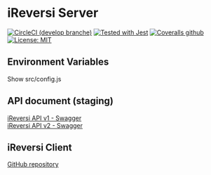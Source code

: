 # iReversi Server

[![CircleCI (develop branche)](https://circleci.com/gh/ireversi/ireversi-server/tree/develop.svg?style=shield&circle-token=5e57d0d8074c2cc245f738c084f3119f1193e8cb)](https://circleci.com/gh/ireversi/ireversi-server)
[![Tested with Jest](https://img.shields.io/badge/tested_with-Jest-99424f.svg)](https://github.com/facebook/jest)
[![Coveralls github](https://img.shields.io/codecov/c/github/ireversi/ireversi-server/develop.svg)](https://codecov.io/gh/ireversi/ireversi-server)
[![License: MIT](https://img.shields.io/badge/License-MIT-blue.svg)](https://opensource.org/licenses/MIT)

## Environment Variables
Show src/config.js  

## API document (staging)
[iReversi API v1 - Swagger](https://ireversi-server.now.sh/api-docs/v1/)  
[iReversi API v2 - Swagger](https://ireversi-server.now.sh/api-docs/v2/)  

## iReversi Client
[GitHub repository](https://github.com/ireversi/ireversi-client)

